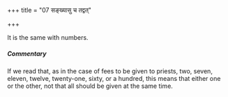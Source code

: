 +++
title = "07 सङ्ख्यासु च तद्वत्"

+++

It is the same with numbers.

#####  Commentary

If we read that, as in the case of fees to be given to priests, two, seven, eleven, twelve, twenty-one, sixty, or a hundred, this means that either one or the other, not that all should be given at the same time.
